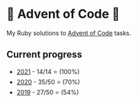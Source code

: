 # 🎄 Advent of Code 🎄

My Ruby solutions to [Advent of Code](https://adventofcode.com) tasks.

## Current progress

* [2021](/2021) - 14/14 ⭐ (100%)
* [2020](/2020) - 35/50 ⭐ (70%)
* [2019](/2019) - 27/50 ⭐ (54%)
